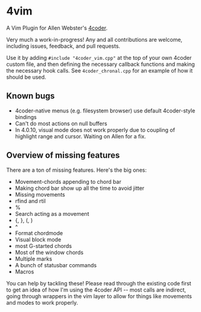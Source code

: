 # 4vim
A Vim Plugin for Allen Webster's [4coder](https://4coder.handmade.network/).

Very much a work-in-progress! Any and all contributions are welcome, including issues, feedback, and pull requests.

Use it by adding `#include "4coder_vim.cpp"` at the top of your own 4coder custom file, and then defining the necessary callback functions and making the necessary hook calls. See `4coder_chronal.cpp` for an example of how it should be used.

## Known bugs
  - 4coder-native menus (e.g. filesystem browser) use default 4coder-style bindings
  - Can't do most actions on null buffers
  - In 4.0.10, visual mode does not work properly due to coupling of highlight range and cursor. Waiting on Allen for a fix.

## Overview of missing features
There are a ton of missing features. Here's the big ones:
- Movement-chords appending to chord bar
- Making chord bar show up all the time to avoid jitter
- Missing movements
 - rfind and rtil
  - %
  - Search acting as a movement
  - {, }, (, ) 
  - ^
- Format chordmode
- Visual block mode
- most G-started chords
- Most of the window chords
- Multiple marks
- A bunch of statusbar commands
- Macros

You can help by tackling these! Please read through the existing code first to get an idea of how I'm using the 4coder API -- most calls are indirect, going through wrappers in the vim layer to allow for things like movements and modes to work properly.
